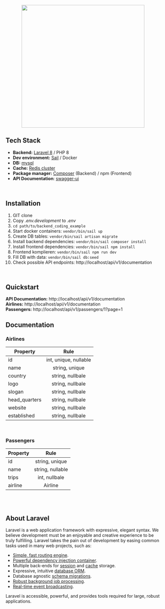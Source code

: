 <p align="center"><a href="https://laravel.com" target="_blank"><img src="https://raw.githubusercontent.com/laravel/art/master/logo-lockup/5%20SVG/2%20CMYK/1%20Full%20Color/laravel-logolockup-cmyk-red.svg" width="400"></a></p>


## Tech Stack
* __Backend:__ [Laravel 8](https://laravel.com/) / PHP 8
* __Dev environment:__ [Sail](https://laravel.com/docs/8.x/sail) / Docker
* __DB:__ [mysql](https://laravel.com/docs/8.x/sail#mysql)
* __Cache:__ [Redis cluster](https://laravel.com/docs/8.x/sail#redis)
* __Package manager:__ [Composer](https://getcomposer.org/) (Backend) / npm (Frontend)
* __API Documentation__: [swagger-ui](https://editor.swagger.io/)

<br>

## Installation
1. GIT clone
2. Copy _.env.development_  to _.env_
3. ```cd path/to/backend_coding_example```
4. Start docker containers: ```vendor/bin/sail up```
5. Create DB tables: ```vendor/bin/sail artisan migrate```
6. Install backend dependencies: ```vendor/bin/sail composer install```
7. Install frontend dependencies: ```vendor/bin/sail npm install```
8. Frontend komplieren: ```vendor/bin/sail npm run dev```
9. Fill DB with data: ```vendor/bin/sail db:seed```
10. Check possible API endpoints: http://localhost/api/v1/documentation

<br>

## Quickstart 
__API Documentation:__ http://localhost/api/v1/documentation
<br>
__Airlines:__ http://localhost/api/v1/documentation
<br>
__Passengers:__ http://localhost/api/v1/passengers/1?page=1

## Documentation

### Airlines
| Property        | Rule     | 
| --------------- |:-------------------:| 
|id        | int, unique, nullable
|name        | string, unique
|country        | string, nullbale
|logo        | string, nullbale
|slogan        | string, nullbale
|head_quarters        | string, nullbale
|website        | string, nullbale
|established        | string, nullbale

<br>

### Passengers
| Property        | Rule     | 
| --------------- |:-------------------:| 
|id        | string, unique
|name        | string, nullable
|trips        | int, nullbale
|airline        | Airline

<br><br>

## About Laravel

Laravel is a web application framework with expressive, elegant syntax. We believe development must be an enjoyable and creative experience to be truly fulfilling. Laravel takes the pain out of development by easing common tasks used in many web projects, such as:

- [Simple, fast routing engine](https://laravel.com/docs/routing).
- [Powerful dependency injection container](https://laravel.com/docs/container).
- Multiple back-ends for [session](https://laravel.com/docs/session) and [cache](https://laravel.com/docs/cache) storage.
- Expressive, intuitive [database ORM](https://laravel.com/docs/eloquent).
- Database agnostic [schema migrations](https://laravel.com/docs/migrations).
- [Robust background job processing](https://laravel.com/docs/queues).
- [Real-time event broadcasting](https://laravel.com/docs/broadcasting).

Laravel is accessible, powerful, and provides tools required for large, robust applications.
